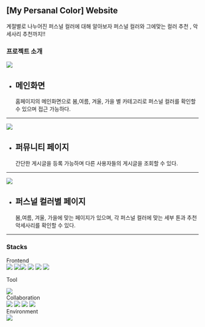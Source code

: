 ## [My Persanal Color] Website
계절별로 나누어진 퍼스널 컬러에 대해 알아보자
퍼스널 컬러와 그에맞는 컬러 추천 , 악세사리 추천까지!!

### 프로젝트 소개
<img src="https://github.com/kgaeul/MYPersonalColor_site/assets/143372208/6aaf4bd1-8bd5-4b1f-864e-35f759c82819">

- ## 메인화면
  홈페이지의 메인화면으로 봄,여름, 겨울, 가을 별 카테고리로 퍼스널 컬러를 확인할 수 있으며 접근 가능하다.
<hr>

<img src="https://github.com/kgaeul/MYPersonalColor_site/assets/143372208/2008c77c-42d8-4868-bffe-7b190619fe54">

- ## 퍼뮤니티 페이지
  간단한 게시글을 등록 가능하며 다른 사용자들의 게시글을 조회할 수 있다.

<hr>

<img src="https://github.com/kgaeul/MYPersonalColor_site/assets/143372208/1db58e0e-c9be-4a14-be18-451b8b8955c4">

- ## 퍼스널 컬러별 페이지
  봄,여름, 겨울, 가을에 맞는 페이지가 있으며, 각 퍼스널 컬러에 맞는 세부 톤과 추천 악세사리를 확인할 수 있다.
<hr>

### Stacks

Frontend
 <br>
<img src="https://img.shields.io/badge/react-61DAFB?style=for-the-badge&logo=react&logoColor=black">
<img src="https://img.shields.io/badge/bootstrap-7952B3?style=for-the-badge&logo=bootstrap&logoColor=white"><img src="https://img.shields.io/badge/javascript-F7DF1E?style=for-the-badge&logo=javascript&logoColor=black">
<img src="https://img.shields.io/badge/css-1572B6?style=for-the-badge&logo=css3&logoColor=white">
<img src="https://img.shields.io/badge/html5-E34F26?style=for-the-badge&logo=html5&logoColor=white">
<img src="https://img.shields.io/badge/jquery-0769AD?style=for-the-badge&logo=jquery&logoColor=white">

Tool
<br>

<img src="https://camo.githubusercontent.com/64ff0373d7317b94d94f00c8cffac29d880a702d54c012fbcd16dae7e12db981/68747470733a2f2f696d672e736869656c64732e696f2f62616467652f56697375616c2053747564696f20436f64652d3030374143433f7374796c653d666f722d7468652d6261646765266c6f676f3d76697375616c73747564696f636f6465266c6f676f436f6c6f723d7768697465">
<br>
Collaboration
<br>
<img src="https://img.shields.io/badge/trello-0052CC?style=for-the-badge&logo=trello&logoColor=white">
<img src="https://img.shields.io/badge/github-181717?style=for-the-badge&logo=github&logoColor=white">
<img src="https://camo.githubusercontent.com/499921200e3b429b5fccbbe95afff0d79316b025c80c5994a2759745e007b96f/68747470733a2f2f696d672e736869656c64732e696f2f62616467652f476f6f676c652532305368656574732d3334413835333f7374796c653d666f722d7468652d6261646765266c6f676f3d676f6f676c652d736865657473266c6f676f436f6c6f723d7768697465">
<img src="https://camo.githubusercontent.com/eabafd2d4be8e0abcc9f0c7b9bc682a7fa2e8d6b2b42c6e5de2b2ea3bae5f505/68747470733a2f2f696d672e736869656c64732e696f2f62616467652f4e6f74696f6e2d3030303030303f7374796c653d666f722d7468652d6261646765266c6f676f3d6e6f74696f6e266c6f676f436f6c6f723d7768697465">
<br>
Environment
<br>
<img src="https://camo.githubusercontent.com/b7942d63ed3877aa11bfe7017a6e06b1e421b4b4912cfaf87b30dc1a5f51dca3/68747470733a2f2f696d672e736869656c64732e696f2f62616467652f57696e646f77732031302d3030373844363f7374796c653d666f722d7468652d6261646765266c6f676f3d77696e646f77733130266c6f676f436f6c6f723d7768697465">
 <br>
 <br>






